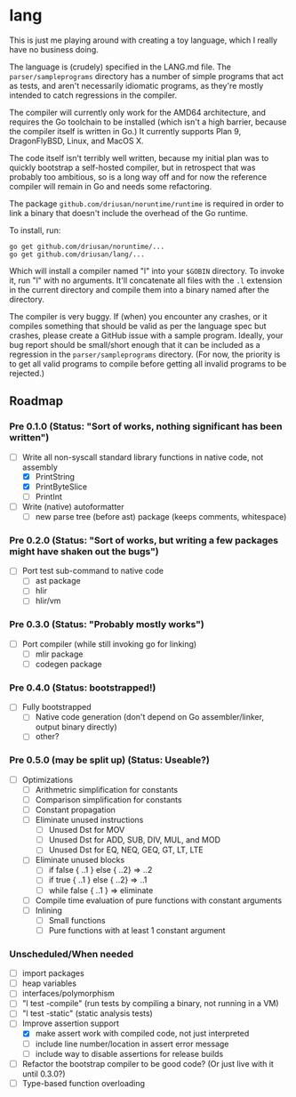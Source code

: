 # lang

This is just me playing around with creating a toy language, which
I really have no business doing.

The language is (crudely) specified in the LANG.md file. The
`parser/sampleprograms` directory has a number of simple programs
that act as tests, and aren't necessarily idiomatic programs, as
they're mostly intended to catch regressions in the compiler.

The compiler will currently only work for the AMD64 architecture,
and requires the Go toolchain to be installed (which isn't a high
barrier, because the compiler itself is written in Go.) It currently
supports Plan 9, DragonFlyBSD, Linux, and MacOS X.

The code itself isn't terribly well written, because my initial
plan was to quickly bootstrap a self-hosted compiler, but in
retrospect that was probably too ambitious, so is a long way off
and for now the reference compiler will remain in Go and needs some
refactoring.

The package `github.com/driusan/noruntime/runtime` is required in
order to link a binary that doesn't include the overhead of the Go
runtime.

To install, run: 

```
go get github.com/driusan/noruntime/... 
go get github.com/driusan/lang/...
```

Which will install a compiler named "l" into your `$GOBIN` directory.
To invoke it, run "l" with no arguments. It'll concatenate all files
with the `.l` extension in the current directory and compile them
into a binary named after the directory.

The compiler is very buggy. If (when) you encounter any crashes,
or it compiles something that should be valid as per the language
spec but crashes, please create a GitHub issue with a sample program.
Ideally, your bug report should be small/short enough that it can
be included as a regression in the `parser/sampleprograms` directory.
(For now, the priority is to get all valid programs to compile
before getting all invalid programs to be rejected.)

## Roadmap

### Pre 0.1.0 (Status: "Sort of works, nothing significant has been written")

- [ ] Write all non-syscall standard library functions in native code, not assembly
	- [x] PrintString
	- [x] PrintByteSlice
	- [ ] PrintInt
- [ ] Write (native) autoformatter
	- [ ] new parse tree (before ast) package (keeps comments, whitespace)

### Pre 0.2.0 (Status: "Sort of works, but writing a few packages might have shaken out the bugs")

- [ ] Port test sub-command to native code
	- [ ] ast package
	- [ ] hlir
	- [ ] hlir/vm

### Pre 0.3.0 (Status: "Probably mostly works")

- [ ] Port compiler (while still invoking go for linking)
	- [ ] mlir package
	- [ ] codegen package

### Pre 0.4.0 (Status: bootstrapped!)

- [ ] Fully bootstrapped
	- [ ] Native code generation (don't depend on Go assembler/linker, output binary directly)
	- [ ] other?

### Pre 0.5.0 (may be split up) (Status: Useable?)

- [ ] Optimizations 
	- [ ] Arithmetric simplification for constants
	- [ ] Comparison simplification for constants
	- [ ] Constant propagation
	- [ ] Eliminate unused instructions
		- [ ] Unused Dst for MOV
		- [ ] Unused Dst for ADD, SUB, DIV, MUL, and MOD
		- [ ] Unused Dst for EQ, NEQ, GEQ, GT, LT, LTE
	- [ ] Eliminate unused blocks
		- [ ] if false { ..1 } else { ..2} => ..2	 
		- [ ] if true  { ..1 } else { ..2} => ..1
		- [ ] while false { ..1 } => eliminate
	- [ ] Compile time evaluation of pure functions with constant arguments
	- [ ] Inlining
		- [ ] Small functions
		- [ ] Pure functions with at least 1 constant argument

### Unscheduled/When needed

- [ ] import packages
- [ ] heap variables
- [ ] interfaces/polymorphism
- [ ] "l test -compile" (run tests by compiling a binary, not running in a VM)
- [ ] "l test -static" (static analysis tests)
- [ ] Improve assertion support
	- [x] make assert work with compiled code, not just interpreted
	- [ ] include line number/location in assert error message
	- [ ] include way to disable assertions for release builds
- [ ] Refactor the bootstrap compiler to be good code? (Or just live with it until 0.3.0?)
- [ ] Type-based function overloading 

